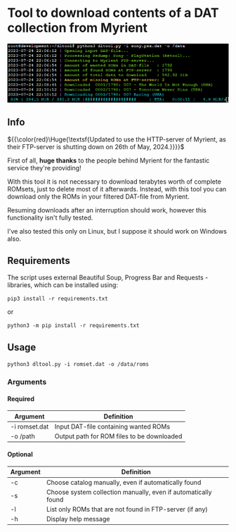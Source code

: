 # Tool to download contents of a DAT collection from Myrient

![Sample](sample.png)

## Info
${{\color{red}\Huge{\textsf{Updated to use the HTTP-server of Myrient, as their FTP-server is shutting down on 26th of May, 2024.}}}}\$

First of all, <b>huge thanks</b> to the people behind Myrient for the fantastic service they're providing!

With this tool it is not necessary to download terabytes worth of complete ROMsets, just to delete most of it afterwards. Instead, with this tool you can download only the ROMs in your filtered DAT-file from Myrient.

Resuming downloads after an interruption should work, however this functionality isn't fully tested.

I've also tested this only on Linux, but I suppose it should work on Windows also.

## Requirements
The script uses external Beautiful Soup, Progress Bar and Requests -libraries, which can be installed using:
```
pip3 install -r requirements.txt
```
or
```
python3 -m pip install -r requirements.txt
```

## Usage
```
python3 dltool.py -i romset.dat -o /data/roms
```

### Arguments
#### Required
| Argument      | Definition                                                     |
| ------------- | -------------------------------------------------------------- |
| -i romset.dat | Input DAT-file containing wanted ROMs                          |
| -o /path      | Output path for ROM files to be downloaded                     |

#### Optional
| Argument      | Definition                                                     |
| ------------- | -------------------------------------------------------------- |
| -c            | Choose catalog manually, even if automatically found           |
| -s            | Choose system collection manually, even if automatically found |
| -l            | List only ROMs that are not found in FTP-server (if any)       |
| -h            | Display help message                                           |

